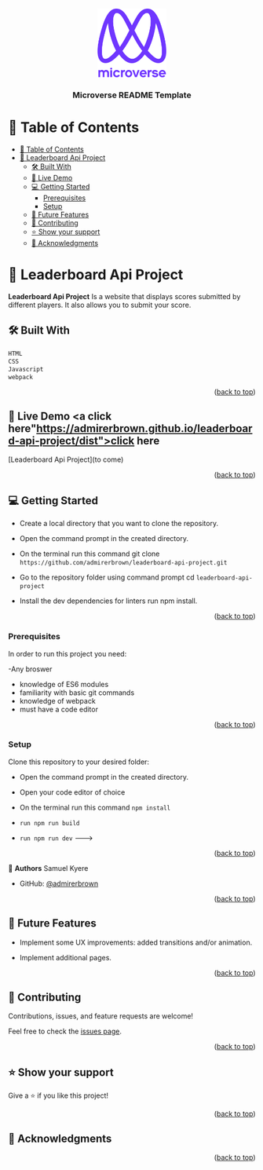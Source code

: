 <a name="readme-top"></a>

<div align="center">

  <img src="murple_logo.png" alt="logo" width="140"  height="auto" />
  <br/>

  <h3><b>Microverse README Template</b></h3>

</div>

<!-- TABLE OF CONTENTS -->

# 📗 Table of Contents

- [📗 Table of Contents](#-table-of-contents)
- [📖 Leaderboard Api Project](#-leaderboard-api-project)
  - [🛠 Built With ](#-built-with-)
  - [🚀 Live Demo ](#-live-demo-)
  - [💻 Getting Started ](#-getting-started-)
    - [Prerequisites](#prerequisites)
    - [Setup](#setup)
  - [🔭 Future Features ](#-future-features-)
  - [🤝 Contributing ](#-contributing-)
  - [⭐️ Show your support ](#️-show-your-support-)
  - [🙏 Acknowledgments ](#-acknowledgments-)

<!-- PROJECT DESCRIPTION -->

# 📖 Leaderboard Api Project<a name="about-project"></a>

**Leaderboard Api Project** Is a website that displays scores submitted by different players. It also allows you to submit your score.

## 🛠 Built With <a name="built-with"></a>
    HTML
    CSS
    Javascript
    webpack

<p align="right">(<a href="#readme-top">back to top</a>)</p>


## 🚀 Live Demo <a click here"https://admirerbrown.github.io/leaderboard-api-project/dist">click here</a>

[Leaderboard Api Project](to come)

<p align="right">(<a href="#readme-top">back to top</a>)</p>


## 💻 Getting Started <a name="getting-started"></a>

- Create a local directory that you want to clone the repository.

- Open the command prompt in the created directory.

- On the terminal run this command git clone `https://github.com/admirerbrown/leaderboard-api-project.git`

- Go to the repository folder using command prompt cd `leaderboard-api-project`

- Install the dev dependencies for linters run npm install.

<p align="right">(<a href="#readme-top">back to top</a>)</p>

### Prerequisites

In order to run this project you need:

-Any broswer
- knowledge of ES6 modules
- familiarity with basic git commands
- knowledge of webpack 
- must have a code editor


<p align="right">(<a href="#readme-top">back to top</a>)</p>

### Setup

Clone this repository to your desired folder:

- Open the command prompt in the created directory.
  
- Open your code editor of choice

- On the terminal run this command `npm install`

- `run npm run build`

- `run npm run dev`
--->


<p align="right">(<a href="#readme-top">back to top</a>)</p>

<!-- Author -->

👤 **Authors**
Samuel Kyere

- GitHub: [@admirerbrown](https://github.com/admirerbrown)


<p align="right">(<a href="#readme-top">back to top</a>)</p>


## 🔭 Future Features <a name="future-features"></a>

- Implement some UX improvements: added transitions and/or animation.

- Implement additional pages.

<p align="right">(<a href="#readme-top">back to top</a>)</p>


## 🤝 Contributing <a name="contributing"></a>

Contributions, issues, and feature requests are welcome!

Feel free to check the [issues page](https://github.com/admirerbrown/myAwesome-Books-project/issues).

<p align="right">(<a href="#readme-top">back to top</a>)</p>


## ⭐️ Show your support <a name="support"></a>

Give a ⭐️ if you like this project!

<p align="right">(<a href="#readme-top">back to top</a>)</p>


## 🙏 Acknowledgments <a name="acknowledgements"></a>


<p align="right">(<a href="#readme-top">back to top</a>)</p>
